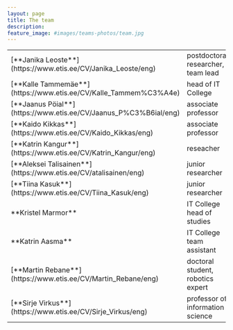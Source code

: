 ```yaml
---
layout: page
title: The team
description: 
feature_image: #images/teams-photos/team.jpg
---
```


<table>
<colgroup>
<col width="35%" />
<col width="65%" />
</colgroup>
<!-- <thead>
<tr class="header">
<th>Field</th>
<th>Description</th>
</tr>
</thead> -->
<tbody>
<tr>
<td markdown="span">[**Janika Leoste**](https://www.etis.ee/CV/Janika_Leoste/eng)</td>
<td markdown="span">postdoctoral researcher, team lead</td>
</tr>
<tr>
<td markdown="span">[**Kalle Tammemäe**](https://www.etis.ee/CV/Kalle_Tammem%C3%A4e)</td>
<td markdown="span">head of IT College
</td>
</tr>
<tr>
<td markdown="span">[**Jaanus Pöial**](https://www.etis.ee/CV/Jaanus_P%C3%B6ial/eng)</td>
<td markdown="span">associate professor
</td>
</tr>
<tr>
<td markdown="span">[**Kaido Kikkas**](https://www.etis.ee/CV/Kaido_Kikkas/eng)</td>
<td markdown="span">associate professor
</td>
</tr>
<tr>
<td markdown="span">[**Katrin Kangur**](https://www.etis.ee/CV/Katrin_Kangur/eng)</td>
<td markdown="span">reseacher
</td>
</tr>
<tr>
<td markdown="span">[**Aleksei Talisainen**](https://www.etis.ee/CV/atalisainen/eng)</td>
<td markdown="span">junior researcher
</td>
</tr>
<tr>
<td markdown="span">[**Tiina Kasuk**](https://www.etis.ee/CV/Tiina_Kasuk/eng)</td>
<td markdown="span">junior researcher
</td>
</tr>
<tr>
<td markdown="span">**Kristel Marmor**</td>
<td markdown="span">IT College head of studies
</td>
</tr>
<tr>
<td markdown="span">**Katrin Aasma**</td>
<td markdown="span">IT College team assistant
</td>
</tr>
<tr>
<td markdown="span">[**Martin Rebane**](https://www.etis.ee/CV/Martin_Rebane/eng)</td>
<td markdown="span">doctoral student, robotics expert
</td>
</tr>
<tr>
<td markdown="span">[**Sirje Virkus**](https://www.etis.ee/CV/Sirje_Virkus/eng)</td>
<td markdown="span">professor of information science
</td>
</tr>
</tbody>
</table>

<!-- >The world always seems brighter when you’ve just made something that wasn’t there before. <cite>Neil Gaiman</cite> -->


<!-- Looking forward to new partnerships! -->

<!-- *Thank You for reading!* -->
